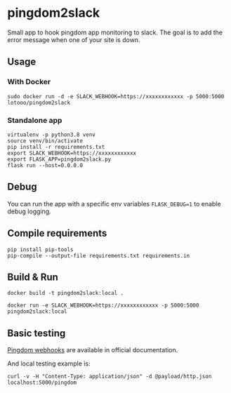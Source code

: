 # pingdom2slack

Small app to hook pingdom app monitoring to slack.
The goal is to add the error message when one of your site is down.

## Usage

### With Docker

```
sudo docker run -d -e SLACK_WEBHOOK=https://xxxxxxxxxxxx -p 5000:5000 lotooo/pingdom2slack
```

### Standalone app

```
virtualenv -p python3.8 venv
source venv/bin/activate
pip install -r requirements.txt
export SLACK_WEBHOOK=https://xxxxxxxxxxxx
export FLASK_APP=pingdom2slack.py
flask run --host=0.0.0.0
```

## Debug

You can run the app with a specific env variables `FLASK_DEBUG=1` to enable debug logging.


## Compile requirements

```
pip install pip-tools
pip-compile --output-file requirements.txt requirements.in
```

## Build & Run

```
docker build -t pingdom2slack:local .

docker run -e SLACK_WEBHOOK=https://xxxxxxxxxxxx -p 5000:5000 pingdom2slack:local
```


## Basic testing

[Pingdom webhooks](https://www.pingdom.com/resources/webhooks/) are available in official documentation.

And local testing example is:

```
curl -v -H "Content-Type: application/json" -d @payload/http.json localhost:5000/pingdom
```
